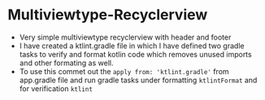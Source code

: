 # Multiviewtype-Recyclerview

* Very simple multiviewtype recyclerview with header and footer
* I have created a ktlint.gradle file in which I have defined two gradle tasks to verify and format kotlin code which removes
 unused imports and other formating as well. 
* To use this commet out the `apply from: 'ktlint.gradle'` from app.gradle file and run gradle tasks under formatting `ktlintFormat` and 
 for verification `ktlint`
 
